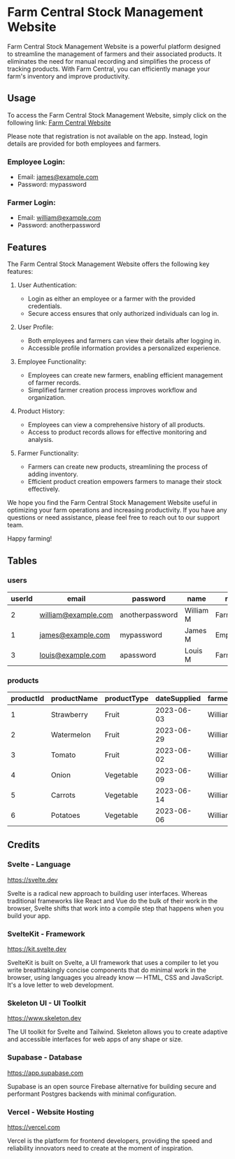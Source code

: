 # Farm Central Stock Management Website

Farm Central Stock Management Website is a powerful platform designed to streamline the management of farmers and their associated products. It eliminates the need for manual recording and simplifies the process of tracking products. With Farm Central, you can efficiently manage your farm's inventory and improve productivity.

## Usage
To access the Farm Central Stock Management Website, simply click on the following link: [Farm Central Website](https://farm-central-website.vercel.app)

Please note that registration is not available on the app. Instead, login details are provided for both employees and farmers.

### Employee Login:
- Email: james@example.com
- Password: mypassword

### Farmer Login:
- Email: william@example.com
- Password: anotherpassword

## Features
The Farm Central Stock Management Website offers the following key features:

1. User Authentication:
   - Login as either an employee or a farmer with the provided credentials.
   - Secure access ensures that only authorized individuals can log in.

2. User Profile:
   - Both employees and farmers can view their details after logging in.
   - Accessible profile information provides a personalized experience.

3. Employee Functionality:
   - Employees can create new farmers, enabling efficient management of farmer records.
   - Simplified farmer creation process improves workflow and organization.

4. Product History:
   - Employees can view a comprehensive history of all products.
   - Access to product records allows for effective monitoring and analysis.

5. Farmer Functionality:
   - Farmers can create new products, streamlining the process of adding inventory.
   - Efficient product creation empowers farmers to manage their stock effectively.

We hope you find the Farm Central Stock Management Website useful in optimizing your farm operations and increasing productivity. If you have any questions or need assistance, please feel free to reach out to our support team.

Happy farming!

## Tables

### users
| userId | email                  | password        | name      | role    |
|--------|------------------------|-----------------|-----------|---------|
| 2      | william@example.com    | anotherpassword | William M | Farmer  |
| 1      | james@example.com      | mypassword      | James M   | Employee|
| 3      | louis@example.com      | apassword       | Louis M   | Farmer  |

### products
| productId | productName | productType | dateSupplied | farmerName |
|-----------|-------------|-------------|--------------|------------|
| 1         | Strawberry  | Fruit       | 2023-06-03   | William M  |
| 2         | Watermelon  | Fruit       | 2023-06-29   | William M  |
| 3         | Tomato      | Fruit       | 2023-06-02   | William M  |
| 4         | Onion       | Vegetable   | 2023-06-09   | William M  |
| 5         | Carrots     | Vegetable   | 2023-06-14   | William M  |
| 6         | Potatoes    | Vegetable   | 2023-06-06   | William M  |

## Credits
### Svelte - Language
https://svelte.dev

Svelte is a radical new approach to building user interfaces. Whereas traditional frameworks like React and Vue do the bulk of their work in the browser, Svelte shifts that work into a compile step that happens when you build your app.

### SvelteKit - Framework
https://kit.svelte.dev

SvelteKit is built on Svelte, a UI framework that uses a compiler to let you write breathtakingly concise components that do minimal work in the browser, using languages you already know — HTML, CSS and JavaScript. It's a love letter to web development.

### Skeleton UI - UI Toolkit
https://www.skeleton.dev

The UI toolkit for Svelte and Tailwind.
Skeleton allows you to create adaptive and accessible interfaces for web apps of any shape or size.

### Supabase - Database
https://app.supabase.com

Supabase is an open source Firebase alternative for building secure and performant Postgres backends with minimal configuration.

### Vercel - Website Hosting
https://vercel.com

Vercel is the platform for frontend developers, providing the speed and reliability innovators need to create at the moment of inspiration.
